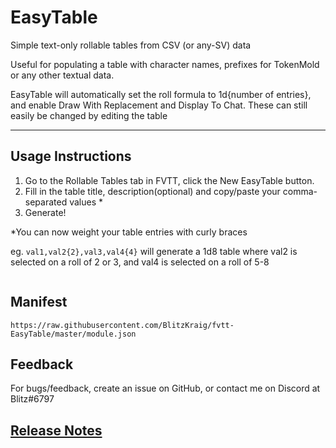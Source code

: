 # EasyTable

Simple text-only rollable tables from CSV (or any-SV) data

Useful for populating a table with character names, prefixes for TokenMold or any other textual data.

EasyTable will automatically set the roll formula to 1d{number of entries}, and enable Draw With Replacement and Display To Chat. These can still easily be changed by editing the table

---

## Usage Instructions

1. Go to the Rollable Tables tab in FVTT, click the New EasyTable button.
2. Fill in the table title, description(optional) and copy/paste your comma-separated values *
3. Generate!

*You can now weight your table entries with curly braces

eg. `val1,val2{2},val3,val4{4}` will generate a 1d8 table where val2 is selected on a roll of 2 or 3, and val4 is selected on a roll of 5-8

<img title="" src="./docs/easytabledemo.gif" alt="" data-align="inline">


## Manifest

`https://raw.githubusercontent.com/BlitzKraig/fvtt-EasyTable/master/module.json`

## Feedback

For bugs/feedback, create an issue on GitHub, or contact me on Discord at Blitz#6797

## [Release Notes](./CHANGELOG.md)
